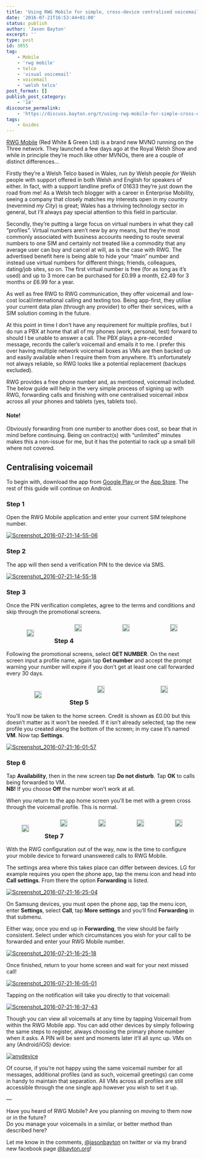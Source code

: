 ```yaml
---
title: 'Using RWG Mobile for simple, cross-device centralised voicemail'
date: '2016-07-21T16:53:44+01:00'
status: publish
author: 'Jason Bayton'
excerpt: ''
type: post
id: 3055
tag:
    - Mobile
    - 'rwg mobile'
    - telco
    - 'visual voicemail'
    - voicemail
    - 'welsh telco'
post_format: []
publish_post_category:
    - '14'
discourse_permalink:
    - 'https://discuss.bayton.org/t/using-rwg-mobile-for-simple-cross-device-centralised-voicemail/104'
tags:
    - Guides
---
```

[RWG Mobile](https://rwgmobile.wales) (Red White &amp; Green Ltd) is a brand new MVNO running on the Three network. They launched a few days ago at the Royal Welsh Show and while in principle they’re much like other MVNOs, there are a couple of distinct differences…

Firstly they’re a Welsh Telco based in Wales, run *by* Welsh people *for* Welsh people with support offered in both Welsh and English for speakers of either. In fact, with a support landline prefix of 01633 they’re just down the road from me! As a Welsh tech blogger with a career in Enterprise Mobility, seeing a company that closely matches my interests open in my country (nevermind *my City*) is great; Wales has a thriving technology sector in general, but I’ll always pay special attention to this field in particular.

Secondly, they’re putting a large focus on virtual numbers in what they call “profiles”. Virtual numbers aren’t new by any means, but they’re most commonly associated with business accounts needing to route several numbers to one SIM and certainly not treated like a commodity that any average user can buy and cancel at will, as is the case with RWG. The advertised benefit here is being able to hide your “main” number and instead use virtual numbers for different things; friends, colleagues, dating/job sites, so on. The first virtual number is free (for as long as it’s used) and up to 3 more can be purchased for £0.99 a month, £2.49 for 3 months or £6.99 for a year.

As well as free RWG to RWG communication, they offer voicemail and low-cost local/international calling and texting too. Being app-first, they utilise your current data plan (through any provider) to offer their services, with a SIM solution coming in the future.

At this point in time I don’t have any requirement for multiple profiles, but I do run a PBX at home that all of my phones (work, personal, test) forward to should I be unable to answer a call. The PBX plays a pre-recorded message, records the caller’s voicemail and emails it to me. I prefer this over having multiple network voicemail boxes as VMs are then backed up and easily available when I require them from anywhere. It’s unfortunately not always reliable, so RWG looks like a potential replacement (backups excluded).

RWG provides a free phone number and, as mentioned, voicemail included. The below guide will help in the very simple process of signing up with RWG, forwarding calls and finishing with one centralised voicemail inbox across all your phones and tablets (yes, tablets too).

<div class="callout callout-warning">

#### Note!

Obviously forwarding from one number to another does cost, so bear that in mind before continuing. Being on contract(s) with “unlimited” minutes makes this a non-issue for me, but it has the potential to rack up a small bill where not covered.

</div>

Centralising voicemail
----------------------

To begin with, download the app from [Google Play ](https://play.google.com/store/apps/details?id=com.rwgmobile.vtl)or the [App Store](https://rwgmobile.wales). The rest of this guide will continue on Android.

### Step 1

Open the RWG Mobile application and enter your current SIM telephone number.

[![Screenshot_2016-07-21-14-55-06](https://cdn.bayton.org/uploads/2016/07/Screenshot_2016-07-21-14-55-06.png)](/https://cdn.bayton.org/uploads/2016/07/Screenshot_2016-07-21-14-55-06.png)

### Step 2

The app will then send a verification PIN to the device via SMS.

[![Screenshot_2016-07-21-14-55-18](https://cdn.bayton.org/uploads/2016/07/Screenshot_2016-07-21-14-55-18.png)](/https://cdn.bayton.org/uploads/2016/07/Screenshot_2016-07-21-14-55-18.png)

### Step 3

Once the PIN verification completes, agree to the terms and conditions and skip through the promotional screens.

 <style type="text/css">
			#gallery-9 {
				margin: auto;
			}
			#gallery-9 .gallery-item {
				float: left;
				margin-top: 10px;
				text-align: center;
				width: 25%;
			}
			#gallery-9 img {
				border: 2px solid #cfcfcf;
			}
			#gallery-9 .gallery-caption {
				margin-left: 0;
			}
			/* see gallery_shortcode() in wp-includes/media.php */
		</style>

<div class="gallery galleryid-0 gallery-columns-4 gallery-size-medium" id="gallery-9"><dl class="gallery-item"> <dt class="gallery-icon portrait"> 

![](https://cdn.bayton.org/uploads/2016/07/Screenshot_2016-07-21-14-55-46.png) </dt></dl><dl class="gallery-item"> <dt class="gallery-icon portrait"> ![](https://cdn.bayton.org/uploads/2016/07/Screenshot_2016-07-21-14-55-56.png) </dt></dl><dl class="gallery-item"> <dt class="gallery-icon portrait"> ![](https://cdn.bayton.org/uploads/2016/07/Screenshot_2016-07-21-14-55-58.png) </dt></dl><dl class="gallery-item"> <dt class="gallery-icon portrait"> ![](https://cdn.bayton.org/uploads/2016/07/Screenshot_2016-07-21-14-56-01.png) </dt></dl>  
 </div>
 
 ### Step 4

Following the promotional screens, select **GET NUMBER**. On the next screen input a profile name, again tap **Get number** and accept the prompt warning your number will expire if you don’t get at least one call forwarded every 30 days.

 <style type="text/css">
			#gallery-10 {
				margin: auto;
			}
			#gallery-10 .gallery-item {
				float: left;
				margin-top: 10px;
				text-align: center;
				width: 33%;
			}
			#gallery-10 img {
				border: 2px solid #cfcfcf;
			}
			#gallery-10 .gallery-caption {
				margin-left: 0;
			}
			/* see gallery_shortcode() in wp-includes/media.php */
		</style>

<div class="gallery galleryid-0 gallery-columns-3 gallery-size-medium" id="gallery-10"><dl class="gallery-item"> <dt class="gallery-icon portrait"> 

![](https://cdn.bayton.org/uploads/2016/07/Screenshot_2016-07-21-14-56-07.png) </dt></dl><dl class="gallery-item"> <dt class="gallery-icon portrait"> ![](https://cdn.bayton.org/uploads/2016/07/Screenshot_2016-07-21-14-56-41.png) </dt></dl><dl class="gallery-item"> <dt class="gallery-icon portrait"> ![](https://cdn.bayton.org/uploads/2016/07/Screenshot_2016-07-21-14-56-46.png) </dt></dl>  
 </div>
 
 ### Step 5

You’ll now be taken to the home screen. Credit is shown as £0.00 but this doesn’t matter as it won’t be needed. If it isn’t already selected, tap the new profile you created along the bottom of the screen; in my case it’s named **VM**. Now tap **Settings**.

[![Screenshot_2016-07-21-16-01-57](https://cdn.bayton.org/uploads/2016/07/Screenshot_2016-07-21-16-01-57.png)](/https://cdn.bayton.org/uploads/2016/07/Screenshot_2016-07-21-16-01-57.png)

### Step 6

Tap **Availability**, then in the new screen tap **Do not disturb**. Tap **OK** to calls being forwarded to VM.  
**NB!** If you choose **Off** the number won’t work at all.

When you return to the app home screen you’ll be met with a green cross through the voicemail profile. This is normal.

 <style type="text/css">
			#gallery-11 {
				margin: auto;
			}
			#gallery-11 .gallery-item {
				float: left;
				margin-top: 10px;
				text-align: center;
				width: 20%;
			}
			#gallery-11 img {
				border: 2px solid #cfcfcf;
			}
			#gallery-11 .gallery-caption {
				margin-left: 0;
			}
			/* see gallery_shortcode() in wp-includes/media.php */
		</style>

<div class="gallery galleryid-0 gallery-columns-5 gallery-size-medium" id="gallery-11"><dl class="gallery-item"> <dt class="gallery-icon portrait"> 

![](https://cdn.bayton.org/uploads/2016/07/Screenshot_2016-07-21-16-01-57.png) </dt></dl><dl class="gallery-item"> <dt class="gallery-icon portrait"> ![](https://cdn.bayton.org/uploads/2016/07/Screenshot_2016-07-21-16-02-07.png) </dt></dl><dl class="gallery-item"> <dt class="gallery-icon portrait"> ![](https://cdn.bayton.org/uploads/2016/07/Screenshot_2016-07-21-16-02-15.png) </dt></dl><dl class="gallery-item"> <dt class="gallery-icon portrait"> ![](https://cdn.bayton.org/uploads/2016/07/Screenshot_2016-07-21-16-02-23.png) </dt></dl><dl class="gallery-item"> <dt class="gallery-icon portrait"> ![](https://cdn.bayton.org/uploads/2016/07/Screenshot_2016-07-21-16-03-01.png) </dt></dl>  
 </div>
 
 ### Step 7

With the RWG configuration out of the way, now is the time to configure your mobile device to forward unanswered calls to RWG Mobile.

The settings area where this takes place can differ between devices. LG for example requires you open the phone app, tap the menu icon and head into **Call settings**. From there the option **Forwarding** is listed.

[![Screenshot_2016-07-21-16-25-04](https://cdn.bayton.org/uploads/2016/07/Screenshot_2016-07-21-16-25-04.png)](/https://cdn.bayton.org/uploads/2016/07/Screenshot_2016-07-21-16-25-04.png)

On Samsung devices, you must open the phone app, tap the menu icon, enter **Settings**, select **Call**, tap **More settings** and you’ll find **Forwarding** in that submenu.

Either way, once you end up in **Forwarding**, the view should be fairly consistent. Select under which circumstances you wish for your call to be forwarded and enter your RWG Mobile number.

[![Screenshot_2016-07-21-16-25-18](https://cdn.bayton.org/uploads/2016/07/Screenshot_2016-07-21-16-25-18.png)](/https://cdn.bayton.org/uploads/2016/07/Screenshot_2016-07-21-16-25-18.png)

Once finished, return to your home screen and wait for your next missed call!

[![Screenshot_2016-07-21-16-05-01](https://cdn.bayton.org/uploads/2016/07/Screenshot_2016-07-21-16-05-01.png)](/https://cdn.bayton.org/uploads/2016/07/Screenshot_2016-07-21-16-05-01.png)

Tapping on the notification will take you directly to that voicemail:

[![Screenshot_2016-07-21-16-37-43](https://cdn.bayton.org/uploads/2016/07/Screenshot_2016-07-21-16-37-43.png)](/https://cdn.bayton.org/uploads/2016/07/Screenshot_2016-07-21-16-37-43.png)

Though you can view all voicemails at any time by tapping Voicemail from within the RWG Mobile app. You can add other devices by simply following the same steps to register, always choosing the primary phone number when it asks. A PIN will be sent and moments later it’ll all sync up. VMs on any (Android/iOS) device:

[![anydevice](https://cdn.bayton.org/uploads/2016/07/anydevice.png)](/https://cdn.bayton.org/uploads/2016/07/anydevice.png)

Of course, if you’re not happy using the same voicemail number for all messages, additional profiles (and as such, voicemail greetings) can come in handy to maintain that separation. All VMs across all profiles are still accessible through the one single app however you wish to set it up.

—

Have you heard of RWG Mobile? Are you planning on moving to them now or in the future?  
Do you manage your voicemails in a similar, or better method than described here?

Let me know in the comments, [@jasonbayton](https://twitter.com/jasonbayton) on twitter or via my brand new facebook page [@bayton.org](https://facebook.com/bayton.org)!